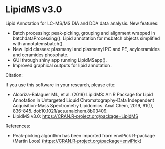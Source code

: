 # LipidMS v3.0
Lipid Annotation for LC-MS/MS DIA and DDA data analysis. New features:

  - Batch processing: peak-picking, grouping and alignment wrapped in batchdataProcessing(). Lipid annotation for msbatch objects simplified with annotatemsbatch().
  - New lipid classes: plasmanyl and plasmenyl PC and PE, acylceramides and ceramides phosphate.
  - GUI through shiny app running LipidMSapp().
  - Improved graphical outputs for lipid annotation.


Citation:

If you use this software in your research, please cite:

  - Alcoriza-Balaguer MI., et al. (2019) LipidMS: An R Package for Lipid Annotation in Untargeted Liquid Chromatography-Data Independent Acquisition-Mass Spectrometry Lipidomics. Anal Chem, 2019, 91(1), 836-845. doi:10.1021/acs.analchem.8b03409.
  - LipidMS v3.0: https://CRAN.R-project.org/package=LipidMS


References:

  - Peak-picking algorithm has been imported from enviPick R-package (Martin Loos) (https://CRAN.R-project.org/package=enviPick)
